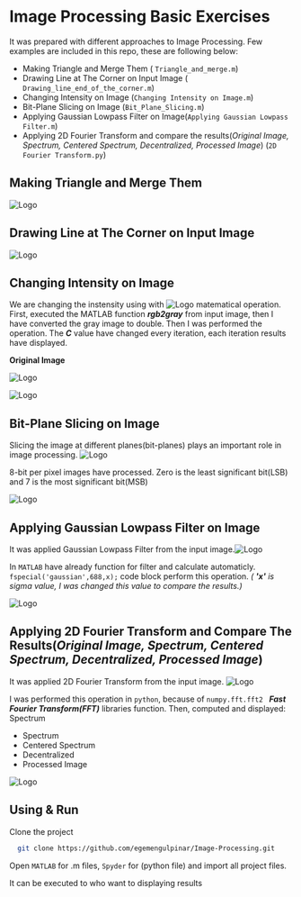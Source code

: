 # Image Processing Basic Exercises

It was prepared with different approaches to Image Processing.
Few examples are included in this repo, these are following below:

- Making Triangle and Merge Them ( `Triangle_and_merge.m`)
- Drawing Line at The Corner on Input Image (` Drawing_line_end_of_the_corner.m`)
- Changing Intensity on Image (`Changing Intensity on Image.m`)
- Bit-Plane Slicing on Image (`Bit_Plane_Slicing.m`)
- Applying Gaussian Lowpass Filter on Image(`Applying Gaussian Lowpass Filter.m`)
- Applying 2D Fourier Transform and compare the results(*Original Image, Spectrum, Centered Spectrum, Decentralized, Processed Image*) 
  (`2D Fourier Transform.py`)










## Making Triangle and Merge Them
![Logo](https://www.linkpicture.com/q/untitled2_ss.png)





## Drawing Line at The Corner on Input Image
![Logo](https://www.linkpicture.com/q/result_compare.jpg)

## Changing Intensity on Image
We are changing the instensity using with ![Logo](https://www.linkpicture.com/q/CodeCogsEqn-1.gif) matematical operation.
First, executed the MATLAB function ***rgb2gray*** from input image, then I have converted the gray image to double. Then I was performed the operation.
The ***C*** value have changed every iteration, each iteration results have displayed.

**Original Image**

![Logo](https://www.linkpicture.com/q/balloons.jpg)


![Logo](https://www.linkpicture.com/q/untitled4_ss.png)


## Bit-Plane Slicing on Image
Slicing the image at different planes(bit-planes) plays an important role in image processing. ![Logo](https://www.linkpicture.com/q/bit_planes.jpg)


8-bit per pixel images have processed. Zero is the least significant bit(LSB) and 7 is the most significant bit(MSB)




![Logo](https://www.linkpicture.com/q/result_compare_image_bit_plane_2.jpg)



## Applying Gaussian Lowpass Filter on Image
It was applied Gaussian Lowpass Filter from the input image.![Logo](https://www.linkpicture.com/q/CodeCogsEqn-2_1.gif)

In `MATLAB` have already function for filter and calculate automaticly.
`fspecial('gaussian',688,x);` code block perform this operation. *( **'x'** is sigma value, I was changed this value to compare the results.)*




![Logo](https://www.linkpicture.com/q/assg2Q2_ss.png)


## Applying 2D Fourier Transform and Compare The Results(*Original Image, Spectrum, Centered Spectrum, Decentralized, Processed Image*)

It was applied 2D Fourier Transform from the input image.  ![Logo](https://www.linkpicture.com/q/CodeCogsEqn-3.gif)

I was performed this operation in `python`,
because of `numpy.fft.fft2 ` ***Fast Fourier Transform(FFT)*** libraries function.
Then, computed and displayed:
Spectrum
- Spectrum
- Centered Spectrum
- Decentralized
- Processed Image


![Logo](https://www.linkpicture.com/q/assg2Q3_ss.png)



## Using & Run 

Clone the project

```bash
  git clone https://github.com/egemengulpinar/Image-Processing.git
```



Open `MATLAB` for .m files, `Spyder` for (python file)  and import all project files.

It can be executed to who want to displaying results









